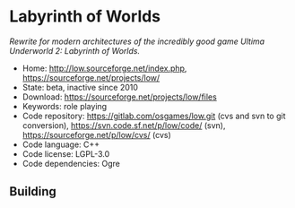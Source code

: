 # Labyrinth of Worlds

_Rewrite for modern architectures of the incredibly good game Ultima Underworld 2: Labyrinth of Worlds._

- Home: http://low.sourceforge.net/index.php, https://sourceforge.net/projects/low/
- State: beta, inactive since 2010
- Download: https://sourceforge.net/projects/low/files
- Keywords: role playing
- Code repository: https://gitlab.com/osgames/low.git (cvs and svn to git conversion), https://svn.code.sf.net/p/low/code/ (svn), https://sourceforge.net/p/low/cvs/ (cvs)
- Code language: C++
- Code license: LGPL-3.0
- Code dependencies: Ogre

## Building

